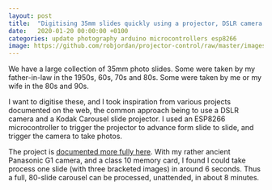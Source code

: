 ```yaml
---
layout: post
title:  "Digitising 35mm slides quickly using a projector, DSLR camera and a microcontroller"
date:   2020-01-20 00:00:00 +0100
categories: update photography arduino microcontrollers esp8266
image: https://github.com/robjordan/projector-control/raw/master/images//overhead-sm.jpg
---
```

We have a large collection of 35mm photo slides. Some were taken by my father-in-law in the 1950s, 60s, 70s and 80s. Some were taken by me or my wife in the 80s and 90s.

I want to digitise these, and I took inspiration from various projects documented on the web, the common approach being to use a DSLR camera and a Kodak Carousel slide projector. I used an ESP8266 microcontroller to trigger the projector to advance form slide to slide, and trigger the camera to take photos.

The project is [documented more fully here](https://robjordan.github.io/projector-control/). With my rather ancient Panasonic G1 camera, and a class 10 memory card, I found I could take process one slide (with three bracketed images) in around 6 seconds. Thus a full, 80-slide carousel can be processed, unattended, in about 8 minutes.

